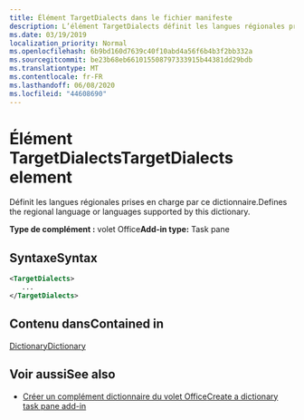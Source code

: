 ```yaml
---
title: Élément TargetDialects dans le fichier manifeste
description: L’élément TargetDialects définit les langues régionales prises en charge par ce dictionnaire.
ms.date: 03/19/2019
localization_priority: Normal
ms.openlocfilehash: 6b9bd160d7639c40f10abd4a56f6b4b3f2bb332a
ms.sourcegitcommit: be23b68eb661015508797333915b44381dd29bdb
ms.translationtype: MT
ms.contentlocale: fr-FR
ms.lasthandoff: 06/08/2020
ms.locfileid: "44608690"
---
```

# <a name="targetdialects-element"></a><span data-ttu-id="986b0-103">Élément TargetDialects</span><span class="sxs-lookup"><span data-stu-id="986b0-103">TargetDialects element</span></span>

<span data-ttu-id="986b0-104">Définit les langues régionales prises en charge par ce dictionnaire.</span><span class="sxs-lookup"><span data-stu-id="986b0-104">Defines the regional language or languages supported by this dictionary.</span></span>

<span data-ttu-id="986b0-105">**Type de complément :** volet Office</span><span class="sxs-lookup"><span data-stu-id="986b0-105">**Add-in type:** Task pane</span></span>

## <a name="syntax"></a><span data-ttu-id="986b0-106">Syntaxe</span><span class="sxs-lookup"><span data-stu-id="986b0-106">Syntax</span></span>

```XML
<TargetDialects>
   ...
</TargetDialects>
```

## <a name="contained-in"></a><span data-ttu-id="986b0-107">Contenu dans</span><span class="sxs-lookup"><span data-stu-id="986b0-107">Contained in</span></span>

[<span data-ttu-id="986b0-108">Dictionary</span><span class="sxs-lookup"><span data-stu-id="986b0-108">Dictionary</span></span>](dictionary.md)

## <a name="see-also"></a><span data-ttu-id="986b0-109">Voir aussi</span><span class="sxs-lookup"><span data-stu-id="986b0-109">See also</span></span>

- [<span data-ttu-id="986b0-110">Créer un complément dictionnaire du volet Office</span><span class="sxs-lookup"><span data-stu-id="986b0-110">Create a dictionary task pane add-in</span></span>](../../word/dictionary-task-pane-add-ins.md)
